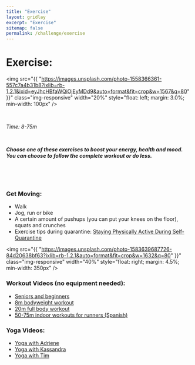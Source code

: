 ```yaml
---
title: "Exercise"
layout: gridlay
excerpt: "Exercise"
sitemap: false
permalink: /challenge/exercise
---
```



# Exercise: 

<img src="{{ "https://images.unsplash.com/photo-1558366361-557c7a4b31b8?ixlib=rb-1.2.1&ixid=eyJhcHBfaWQiOjEyMDd9&auto=format&fit=crop&w=1567&q=80" }}" class="img-responsive" width="20%" style="float: left; margin: 3.0%; min-width: 100px" />

&nbsp;


*Time: 8-75m*

&nbsp;
&nbsp;
&nbsp;

***Choose one of these exercises to boost your energy, health and mood. You can choose to follow the complete workout or do less.***

&nbsp;
&nbsp;

&nbsp;
&nbsp;



### Get Moving:
- Walk
- Jog, run or bike
- A certain amount of pushups (you can put your knees on the floor), squats and crunches
- Exercise tips during quarantine: <a href="http://www.euro.who.int/en/health-topics/health-emergencies/coronavirus-covid-19/technical-guidance/stay-physically-active-during-self-quarantine" target="_blank">Staying Physically Active During Self-Quarantine</a>

<img src="{{ "https://images.unsplash.com/photo-1583639687726-84d20638bf63?ixlib=rb-1.2.1&auto=format&fit=crop&w=1632&q=80" }}" class="img-responsive" width="40%" style="float: right; margin: 4.5%; min-width: 350px" />


### Workout Videos (no equipment needed):
- <a href="https://www.youtube.com/watch?v=AE_FeKpc_lk" target="_blank">Seniors and beginners</a>
- <a href="https://www.youtube.com/watch?v=4sxcFJaQhJI" target="_blank">8m bodyweight workout</a>
- <a href="https://www.youtube.com/watch?v=oAPCPjnU1wA" target="_blank">20m full body workout</a>
- <a href="https://www.youtube.com/watch?v=h4FU4IF8wDA" target="_blank">50-75m indoor workouts for runners (Spanish)</a>


### Yoga Videos:
- <a href="https://www.youtube.com/user/yogawithadriene" target="_blank">Yoga with Adriene</a>
- <a href="https://www.youtube.com/channel/UCX32D3gKXENrhOXdZjWWtMA" target="_blank">Yoga with Kassandra</a>
- <a href="https://www.youtube.com/channel/UCciuZl2ydLCvN5txlLW0rIg" target="_blank">Yoga with Tim</a>

&nbsp;
&nbsp;
